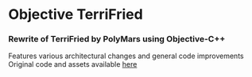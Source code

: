 # Objective TerriFried
### Rewrite of TerriFried by PolyMars using Objective-C++
Features various architectural changes and general code improvements <br>
Original code and assets available [here](https://github.com/PolyMarsDev/Terri-Fried)
